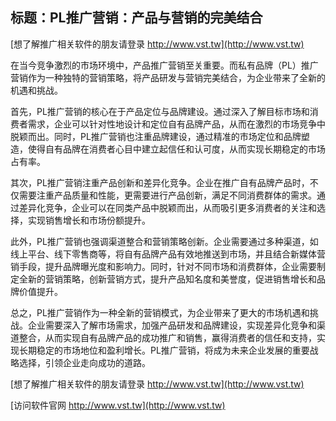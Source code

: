## **标题：PL推广营销：产品与营销的完美结合**

[想了解推广相关软件的朋友请登录 http://www.vst.tw](http://www.vst.tw)

在当今竞争激烈的市场环境中，产品推广营销至关重要。而私有品牌（PL）推广营销作为一种独特的营销策略，将产品研发与营销完美结合，为企业带来了全新的机遇和挑战。

首先，PL推广营销的核心在于产品定位与品牌建设。通过深入了解目标市场和消费者需求，企业可以针对性地设计和定位自有品牌产品，从而在激烈的市场竞争中脱颖而出。同时，PL推广营销也注重品牌建设，通过精准的市场定位和品牌塑造，使得自有品牌在消费者心目中建立起信任和认可度，从而实现长期稳定的市场占有率。

其次，PL推广营销注重产品创新和差异化竞争。企业在推广自有品牌产品时，不仅需要注重产品质量和性能，更需要进行产品创新，满足不同消费群体的需求。通过差异化竞争，企业可以在同类产品中脱颖而出，从而吸引更多消费者的关注和选择，实现销售增长和市场份额提升。

此外，PL推广营销也强调渠道整合和营销策略创新。企业需要通过多种渠道，如线上平台、线下零售商等，将自有品牌产品有效地推送到市场，并且结合新媒体营销手段，提升品牌曝光度和影响力。同时，针对不同市场和消费群体，企业需要制定全新的营销策略，创新营销方式，提升产品知名度和美誉度，促进销售增长和品牌价值提升。

总之，PL推广营销作为一种全新的营销模式，为企业带来了更大的市场机遇和挑战。企业需要深入了解市场需求，加强产品研发和品牌建设，实现差异化竞争和渠道整合，从而实现自有品牌产品的成功推广和销售，赢得消费者的信任和支持，实现长期稳定的市场地位和盈利增长。PL推广营销，将成为未来企业发展的重要战略选择，引领企业走向成功的道路。

[想了解推广相关软件的朋友请登录 http://www.vst.tw](http://www.vst.tw)


[访问软件官网 http://www.vst.tw](http://www.vst.tw)
